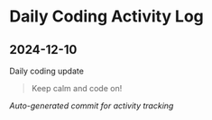 # Daily Coding Activity Log

## 2024-12-10

Daily coding update

> Keep calm and code on!

*Auto-generated commit for activity tracking*
